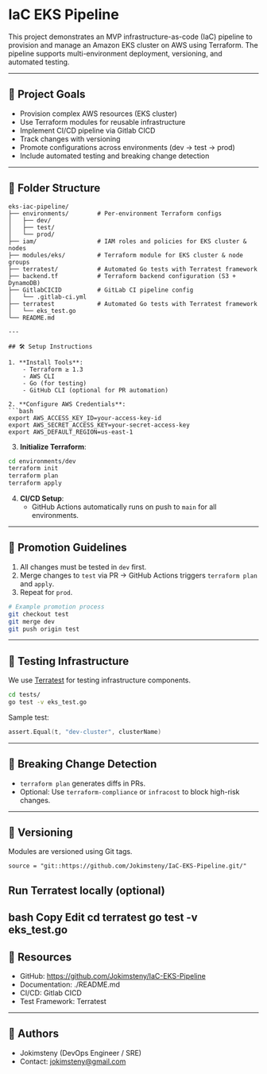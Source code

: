 
# IaC EKS Pipeline

This project demonstrates an MVP infrastructure-as-code (IaC) pipeline to provision and manage an Amazon EKS cluster on AWS using Terraform. The pipeline supports multi-environment deployment, versioning, and automated testing.

---

## 🚀 Project Goals

- Provision complex AWS resources (EKS cluster)
- Use Terraform modules for reusable infrastructure
- Implement CI/CD pipeline via Gitlab CICD
- Track changes with versioning
- Promote configurations across environments (dev → test → prod)
- Include automated testing and breaking change detection

---

## 📁 Folder Structure

```
eks-iac-pipeline/
├── environments/        # Per-environment Terraform configs
│   ├── dev/
│   ├── test/
│   └── prod/
├── iam/                 # IAM roles and policies for EKS cluster & nodes
├── modules/eks/         # Terraform module for EKS cluster & node groups
├── terratest/           # Automated Go tests with Terratest framework
├── backend.tf           # Terraform backend configuration (S3 + DynamoDB)
├── GitlabCICID          # GitLab CI pipeline config
│   └── .gitlab-ci.yml   
├── terratest            # Automated Go tests with Terratest framework
│   └── eks_test.go      
└── README.md

---

## 🛠️ Setup Instructions

1. **Install Tools**:
    - Terraform ≥ 1.3
    - AWS CLI
    - Go (for testing)
    - GitHub CLI (optional for PR automation)

2. **Configure AWS Credentials**:
```bash
export AWS_ACCESS_KEY_ID=your-access-key-id
export AWS_SECRET_ACCESS_KEY=your-secret-access-key
export AWS_DEFAULT_REGION=us-east-1
```

3. **Initialize Terraform**:
```bash
cd environments/dev
terraform init
terraform plan
terraform apply
```

4. **CI/CD Setup**:
   - GitHub Actions automatically runs on push to `main` for all environments.

---

## 🔁 Promotion Guidelines

1. All changes must be tested in `dev` first.
2. Merge changes to `test` via PR → GitHub Actions triggers `terraform plan` and `apply`.
3. Repeat for `prod`.

```bash
# Example promotion process
git checkout test
git merge dev
git push origin test
```

---

## 🧪 Testing Infrastructure

We use [Terratest](https://terratest.gruntwork.io/) for testing infrastructure components.

```bash
cd tests/
go test -v eks_test.go
```

Sample test:

```go
assert.Equal(t, "dev-cluster", clusterName)
```

---

## 🛑 Breaking Change Detection

- `terraform plan` generates diffs in PRs.
- Optional: Use `terraform-compliance` or `infracost` to block high-risk changes.

---

## 🔖 Versioning

Modules are versioned using Git tags.

```hcl
source = "git::https://github.com/Jokimsteny/IaC-EKS-Pipeline.git/"
```


## Run Terratest locally (optional)
bash
Copy
Edit
cd terratest
go test -v eks_test.go
---

## 📎 Resources

- GitHub: https://github.com/Jokimsteny/IaC-EKS-Pipeline
- Documentation: ./README.md
- CI/CD: Gitlab CICD
- Test Framework: Terratest

---

## 👏 Authors

- Jokimsteny (DevOps Engineer / SRE)
- Contact: jokimsteny@gmail.com
